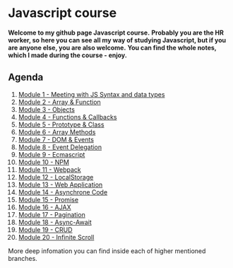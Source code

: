 # Javascript course

**Welcome to my github page Javascript course.** **Probably you are the HR
worker, so here you can see all my way of studying Javascript, but if you are
anyone else, you are also welcome.** **You can find the whole notes, which I
made during the course - enjoy.**

## Agenda

1. [Module 1 - Meeting with JS Syntax and data types](https://github.com/WindyBoss/js-lessons/tree/Module-1-Meeting-with-JS-Syntax-and-data-types)
2. [Module 2 - Array & Function]()
3. [Module 3 - Objects]()
4. [Module 4 - Functions & Callbacks]()
5. [Module 5 - Prototype & Class]()
6. [Module 6 - Array Methods]()
7. [Module 7 - DOM & Events]()
8. [Module 8 - Event Delegation]()
9. [Module 9 - Ecmascript]()
10. [Module 10 - NPM]()
11. [Module 11 - Webpack]()
12. [Module 12 - LocalStorage]()
13. [Module 13 - Web Application]()
14. [Module 14 - Asynchrone Code]()
15. [Module 15 - Promise]()
16. [Module 16 - AJAX]()
17. [Module 17 - Pagination]()
18. [Module 18 - Async-Await]()
19. [Module 19 - CRUD]()
20. [Module 20 - Infinite Scroll]()

More deep infomation you can find inside each of higher mentioned branches.
